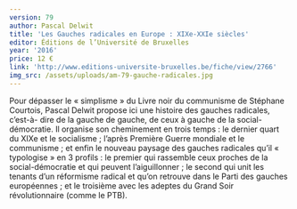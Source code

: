 ```yaml
---
version: 79
author: Pascal Delwit
title: 'Les Gauches radicales en Europe : XIXe-XXIe siècles'
editor: Éditions de l’Université de Bruxelles
year: '2016'
price: 12 €
link: 'http://www.editions-universite-bruxelles.be/fiche/view/2766'
img_src: /assets/uploads/am-79-gauche-radicales.jpg
---
```

Pour dépasser le « simplisme » du Livre noir du communisme de Stéphane Courtois, Pascal Delwit propose ici une histoire des gauches radicales, c’est-à-
dire de la gauche de gauche, de ceux à gauche de la social-démocratie. Il organise son cheminement en trois temps : le dernier quart du XIXe et le socialisme ; l’après Première Guerre mondiale et le communisme ; et enfin le nouveau paysage des gauches radicales qu’il « typologise » en 3 profils : le premier qui rassemble ceux proches de la social-démocratie et qui peuvent l’aiguillonner ; le second qui unit les tenants d’un réformisme radical et qu’on retrouve dans le Parti des gauches européennes ; et le troisième avec les adeptes du Grand Soir révolutionnaire (comme le PTB).
